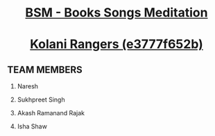 <h1 align="center"> <ins>BSM - Books Songs Meditation</ins> </h1>
<h1 align="center"> <ins>Kolani Rangers (e3777f652b)</ins> </h1>

## TEAM MEMBERS

1. Naresh

2. Sukhpreet Singh

3. Akash Ramanand Rajak

4. Isha Shaw
